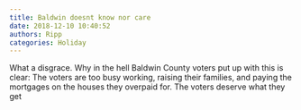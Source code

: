 ```yaml
---
title: Baldwin doesnt know nor care
date: 2018-12-10 10:40:52
authors: Ripp
categories: Holiday
---
```


 What a disgrace.   Why in the hell Baldwin County voters put up with this is clear:   The voters are too busy working, raising their families, and paying the mortgages on the houses they overpaid for.  The voters deserve what they get